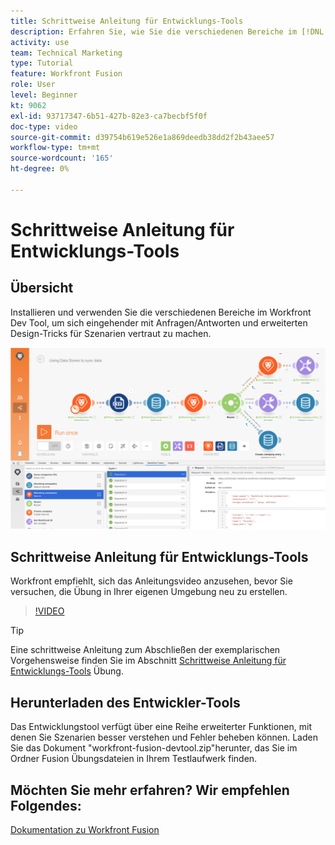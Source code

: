 ```yaml
---
title: Schrittweise Anleitung für Entwicklungs-Tools
description: Erfahren Sie, wie Sie die verschiedenen Bereiche im [!DNL Adobe Workfront Fusion Dev Tool] , um einen tieferen Einblick in fortgeschrittene Szenario-Design-Tricks zu erhalten.
activity: use
team: Technical Marketing
type: Tutorial
feature: Workfront Fusion
role: User
level: Beginner
kt: 9062
exl-id: 93717347-6b51-427b-82e3-ca7becbf5f0f
doc-type: video
source-git-commit: d39754b619e526e1a869deedb38dd2f2b43aee57
workflow-type: tm+mt
source-wordcount: '165'
ht-degree: 0%

---
```


# Schrittweise Anleitung für Entwicklungs-Tools

## Übersicht

Installieren und verwenden Sie die verschiedenen Bereiche im Workfront Dev Tool, um sich eingehender mit Anfragen/Antworten und erweiterten Design-Tricks für Szenarien vertraut zu machen.

![Ein Bild eines Fusion-Szenarios und des Entwickler-Tools](assets/troubleshooting-and-error-handling-1.png)

## Schrittweise Anleitung für Entwicklungs-Tools

Workfront empfiehlt, sich das Anleitungsvideo anzusehen, bevor Sie versuchen, die Übung in Ihrer eigenen Umgebung neu zu erstellen.

>[!VIDEO](https://video.tv.adobe.com/v/335303/?quality=12)

>[!TIP]
>
>Eine schrittweise Anleitung zum Abschließen der exemplarischen Vorgehensweise finden Sie im Abschnitt [Schrittweise Anleitung für Entwicklungs-Tools](https://experienceleague.adobe.com/docs/workfront-learn/tutorials-workfront/fusion/exercises/devtool.html?lang=en) Übung.


## Herunterladen des Entwickler-Tools

Das Entwicklungstool verfügt über eine Reihe erweiterter Funktionen, mit denen Sie Szenarien besser verstehen und Fehler beheben können. Laden Sie das Dokument &quot;workfront-fusion-devtool.zip&quot;herunter, das Sie im Ordner Fusion Übungsdateien in Ihrem Testlaufwerk finden.



## Möchten Sie mehr erfahren? Wir empfehlen Folgendes:

[Dokumentation zu Workfront Fusion](https://experienceleague.adobe.com/docs/workfront/using/adobe-workfront-fusion/workfront-fusion-2.html?lang=en)
